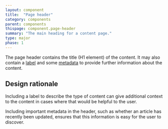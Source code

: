 ```yaml
---
layout: component
title:  "Page header"
category: components
parent: components
thispage: component.page-header
summary: "The main heading for a content page."
type: major
phase: 1
---
```


The page header contains the title (H1 element) of the content. It may also contain a [label](#) and some [metadata](/components/metadata) to provide further information about the content.

## Design rationale

Including a label to describe the type of content can give additional context to the content in cases where that would be helpful to the user.

Including important metadata in the header, such as whether an article has recently been updated, ensures that this information is easy for the user to discover.
